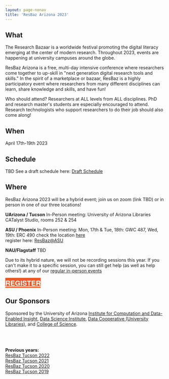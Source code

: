```yaml
---
layout: page-nonav
title: 'ResBaz Arizona 2023'
---
```


<style>
  @media (min-width:1280px) {
    .container {
      width: 1280px;
    }
  }
  .calendar {
    width: 100%;
    overflow: auto;
  }
  .btn2023 {
    font-family: Montserrat,"Helvetica Neue",Helvetica,Arial,sans-serif;
    text-transform: uppercase;
    font-size: 22px;
    font-weight: 700;
    background-color: #EA5A2A;
    color: white;
  }
  .spread {
    display: flex;
    width: 100%;
    justify-content: space-around;
  }
</style>

## What

The Research Bazaar is a worldwide festival promoting the digital literacy emerging at the center of modern research. Throughout 2023, events are happening at university campuses around the globe.

ResBaz Arizona is a free, multi-day intensive conference where researchers come together to up-skill in "next generation digital research tools and skills." In the spirit of a marketplace or bazaar, ResBaz is a highly participatory event where researchers from many different disciplines can learn, share knowledge and skills, and have fun!

Who should attend? Researchers at ALL levels from ALL disciplines. PhD and research master's students are especially encouraged to attend. Research technologists who support researchers to do their job should also come along!

## When

April 17th-19th 2023

## Schedule

TBD
See a draft schedule here:
<a href="http://resbaz.arizona.edu/festival2023/index.html">Draft Schedule</a><br/>

<!--
<div class="calendar">
<iframe src="https://docs.google.com/spreadsheets/d/e/2PACX-1vTtqfEpBb1m0xHr9urmr8tpFl8w7JQAxMoGG5CJ5y4B8-mrqT2vuU2_YJ25ismWQpdm_H74aYcjmZkQ/pubhtml?widget=true&amp;headers=false" width="1245" height="500"></iframe>
</div>
-->

## Where

ResBaz Arizona 2023 will be a hybrid event; join us on zoom (link TBD) or in person in one of our three locations!

**UArizona / Tucson**
In-Person meeting: University of Arizona Libraries CATalyst Studio, rooms 252 & 254

**ASU / Phoenix**
In-Person meeting: Mon, 17th & Tue, 18th: GWC 487, Wed, 19th: ERC 490 check the location <a href="https://www.asu.edu/map/interactive/">here</a> <br/>
register here: <a href="http://researchacademy.asu.edu/events/2023-04-17/res" >ResBaz@ASU</a><br/>

**NAU/Flagstaff**
TBD

Due to its hybrid nature, we will not be recording sessions this year. If you can't make it to a specific session, you can still get help (as well as help others!) at any of our [regular in-person events](https://researchbazaar.arizona.edu/#portfolio)

<a href="https://forms.gle/V8DzzDXpoqZi2hay7" class="btn btn2023" target="_blank">Register</a>

<!--
Online, with an in-person Hacky Hour Event.

Zoom links and passwords for all the sessions will be sent to the email address you provide on the registration form.

<a href="https://forms.gle/PToMz4TvfsVRUnVT9" class="btn btn2022" target="_blank">Register</a>
-->

## Our Sponsors

Sponsored by the University of Arizona [Institute for Computation and Data-Enabled Insight](https://datainsight.arizona.edu), [Data Science Institute](https://datascience.arizona.edu/), [Data Cooperative (University Libraries\)](https://new.library.arizona.edu/), and [College of Science](https://science.arizona.edu/).

<br><br><br>
**Previous years:**<br/>
<a href="/resbaz/resbazTucson2022">ResBaz Tucson 2022</a><br/>
<a href="/resbaz/resbazTucson2021">ResBaz Tucson 2021</a><br/>
<a href="/resbaz/resbazTucson2020">ResBaz Tucson 2020</a><br/>
<a href="/resbaz/resbazTucson2019">ResBaz Tucson 2019</a>
